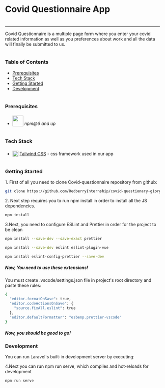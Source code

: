 <div style="display:flex; align-items: center">
  <h1 style="position:relative; top: -6px" >Covid Questionnaire App</h1>
</div>

---

Covid Questionnaire is a multiple page form where you enter your covid related information as well as you preferences about work and all the data will finally be submitted to us.

#

### Table of Contents

- [Prerequisites](#prerequisites)
- [Tech Stack](#tech-stack)
- [Getting Started](#getting-started)
- [Development](#development)

#

### Prerequisites

- <img src="https://upload.wikimedia.org/wikipedia/commons/thumb/d/db/Npm-logo.svg/2560px-Npm-logo.svg.png" width="35" style="position: relative; top: 4px" /> _npm@6 and up_

#

### Tech Stack

- <img src="https://cdn.worldvectorlogo.com/logos/tailwind-css-1-2.svg" height="19" style="position: relative; top: 4px" /> [Tailwind CSS](https://tailwindcss.com/docs/installation) - css framework used in our app

#

### Getting Started

1\. First of all you need to clone Covid-questionnaire repository from github:

```sh
git clone https://github.com/RedberryInternship/covid-questionary-giorgi-pantsulaia.git
```

2\. Next step requires you to run npm install in order to install all the JS dependencies.

```sh
npm install
```

3\.Next, you need to configure ESLint and Prettier in order for the project to be clean

```sh
npm install --save-dev --save-exact prettier
```

```sh
npm install --save-dev eslint eslint-plugin-vue
```

```sh
npm install eslint-config-prettier --save-dev
```

##### Now, You need to use these extensions!

You must create .vscode/settings.json file in project's root directory and paste these rules:

```sh
{
  "editor.formatOnSave": true,
  "editor.codeActionsOnSave": {
    "source.fixAll.eslint": true
  },
  "editor.defaultFormatter": "esbenp.prettier-vscode"
}
```

##### Now, you should be good to go!

### Development

You can run Laravel's built-in development server by executing:

4\.Next you can run npm run serve, which compiles and hot-reloads for development

```sh
npm run serve
```
